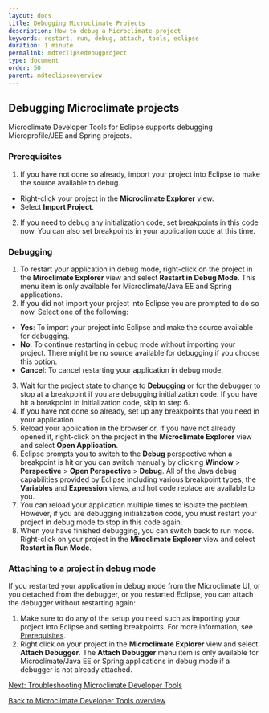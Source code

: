 ```yaml
---
layout: docs
title: Debugging Microclimate Projects
description: How to debug a Microclimate project
keywords: restart, run, debug, attach, tools, eclipse
duration: 1 minute
permalink: mdteclipsedebugproject
type: document
order: 50
parent: mdteclipseoverview
---
```


## Debugging Microclimate projects

Microclimate Developer Tools for Eclipse supports debugging Microprofile/JEE and Spring projects.

### Prerequisites
1. If you have not done so already, import your project into Eclipse to make the source available to debug.
- Right-click your project in the **Microclimate Explorer** view.
- Select **Import Project**.
2. If you need to debug any initialization code, set breakpoints in this code now. You can also set breakpoints in your application code at this time.

### Debugging
1. To restart your application in debug mode, right-click on the project in the **Miroclimate Explorer** view and select **Restart in Debug Mode**. This menu item is only available for Microclimate/Java EE and Spring applications.
2. If you did not import your project into Eclipse you are prompted to do so now. Select one of the following:
- **Yes**: To import your project into Eclipse and make the source available for debugging.
- **No**: To continue restarting in debug mode without importing your project. There might be no source available for debugging if you choose this option.
- **Cancel**: To cancel restarting your application in debug mode.
3. Wait for the project state to change to **Debugging** or for the debugger to stop at a breakpoint if you are debugging initialization code. If you have hit a breakpoint in initialization code, skip to step 6.
4. If you have not done so already, set up any breakpoints that you need in your application.
5. Reload your application in the browser or, if you have not already opened it, right-click on the project in the **Microclimate Explorer** view and select **Open Application**.
6. Eclipse prompts you to switch to the **Debug** perspective when a breakpoint is hit or you can switch manually by clicking **Window** > **Perspective** > **Open Perspective** > **Debug**. All of the Java debug capabilities provided by Eclipse including various breakpoint types, the **Variables** and **Expression** views, and hot code replace are available to you.
7. You can reload your application multiple times to isolate the problem. However, if you are debugging initialization code, you must restart your project in debug mode to stop in this code again.
8. When you have finished debugging, you can switch back to run mode. Right-click on your project in the **Miroclimate Explorer** view and select **Restart in Run Mode**.

### Attaching to a project in debug mode

If you restarted your application in debug mode from the Microclimate UI, or you detached from the debugger, or you restarted Eclipse, you can attach the debugger without restarting again: 

1. Make sure to do any of the setup you need such as importing your project into Eclipse and setting breakpoints. For more information, see [Prerequisites](#prerequisites).
2. Right click on your project in the **Microclimate Explorer** view and select **Attach Debugger**. The **Attach Debugger** menu item is only available for Microclimate/Java EE or Spring applications in debug mode if a debugger is not already attached.

[Next: Troubleshooting Microclimate Developer Tools](mdteclipsetroubleshooting)

[Back to Microclimate Developer Tools overview](mdteclipseoverview)
